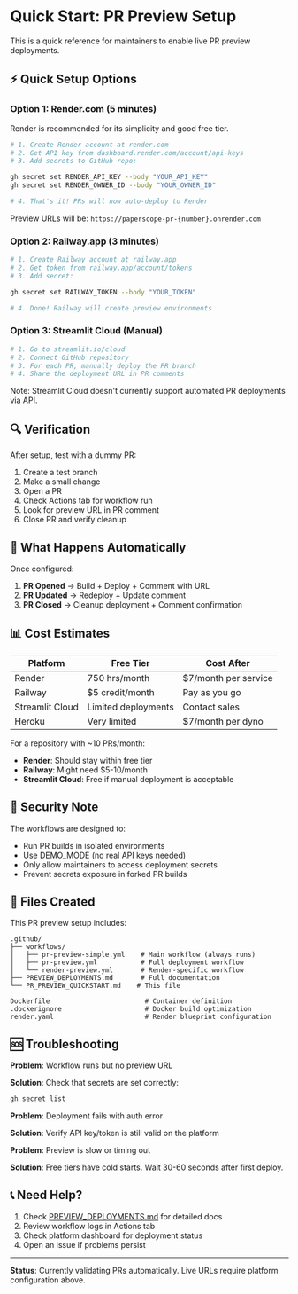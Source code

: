 # Quick Start: PR Preview Setup

This is a quick reference for maintainers to enable live PR preview deployments.

## ⚡ Quick Setup Options

### Option 1: Render.com (5 minutes)

Render is recommended for its simplicity and good free tier.

```bash
# 1. Create Render account at render.com
# 2. Get API key from dashboard.render.com/account/api-keys
# 3. Add secrets to GitHub repo:

gh secret set RENDER_API_KEY --body "YOUR_API_KEY"
gh secret set RENDER_OWNER_ID --body "YOUR_OWNER_ID"

# 4. That's it! PRs will now auto-deploy to Render
```

Preview URLs will be: `https://paperscope-pr-{number}.onrender.com`

### Option 2: Railway.app (3 minutes)

```bash
# 1. Create Railway account at railway.app
# 2. Get token from railway.app/account/tokens
# 3. Add secret:

gh secret set RAILWAY_TOKEN --body "YOUR_TOKEN"

# 4. Done! Railway will create preview environments
```

### Option 3: Streamlit Cloud (Manual)

```bash
# 1. Go to streamlit.io/cloud
# 2. Connect GitHub repository
# 3. For each PR, manually deploy the PR branch
# 4. Share the deployment URL in PR comments
```

Note: Streamlit Cloud doesn't currently support automated PR deployments via API.

## 🔍 Verification

After setup, test with a dummy PR:

1. Create a test branch
2. Make a small change
3. Open a PR
4. Check Actions tab for workflow run
5. Look for preview URL in PR comment
6. Close PR and verify cleanup

## 🎯 What Happens Automatically

Once configured:

1. **PR Opened** → Build + Deploy + Comment with URL
2. **PR Updated** → Redeploy + Update comment
3. **PR Closed** → Cleanup deployment + Comment confirmation

## 📊 Cost Estimates

| Platform | Free Tier | Cost After |
|----------|-----------|------------|
| Render | 750 hrs/month | $7/month per service |
| Railway | $5 credit/month | Pay as you go |
| Streamlit Cloud | Limited deployments | Contact sales |
| Heroku | Very limited | $7/month per dyno |

For a repository with ~10 PRs/month:
- **Render**: Should stay within free tier
- **Railway**: Might need $5-10/month
- **Streamlit Cloud**: Free if manual deployment is acceptable

## 🔐 Security Note

The workflows are designed to:
- Run PR builds in isolated environments
- Use DEMO_MODE (no real API keys needed)
- Only allow maintainers to access deployment secrets
- Prevent secrets exposure in forked PR builds

## 📝 Files Created

This PR preview setup includes:

```
.github/
├── workflows/
│   ├── pr-preview-simple.yml    # Main workflow (always runs)
│   ├── pr-preview.yml           # Full deployment workflow
│   └── render-preview.yml       # Render-specific workflow
├── PREVIEW_DEPLOYMENTS.md       # Full documentation
└── PR_PREVIEW_QUICKSTART.md    # This file

Dockerfile                        # Container definition
.dockerignore                     # Docker build optimization
render.yaml                       # Render blueprint configuration
```

## 🆘 Troubleshooting

**Problem**: Workflow runs but no preview URL

**Solution**: Check that secrets are set correctly:
```bash
gh secret list
```

**Problem**: Deployment fails with auth error

**Solution**: Verify API key/token is still valid on the platform

**Problem**: Preview is slow or timing out

**Solution**: Free tiers have cold starts. Wait 30-60 seconds after first deploy.

## 📞 Need Help?

1. Check [PREVIEW_DEPLOYMENTS.md](.github/PREVIEW_DEPLOYMENTS.md) for detailed docs
2. Review workflow logs in Actions tab
3. Check platform dashboard for deployment status
4. Open an issue if problems persist

---

**Status**: Currently validating PRs automatically. Live URLs require platform configuration above.
